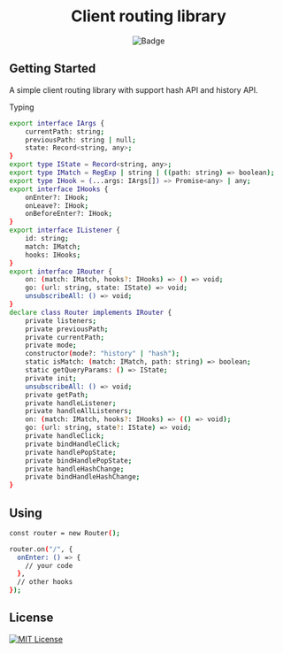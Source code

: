 <h1 align="center">Client routing library</h1>

<p align="center">
<img alt="Badge" src="https://github.com/dmitrygvl/client-routing-lib/actions/workflows/sanity-check.yml/badge.svg" />
</p>

## Getting Started

A simple client routing library with support hash API and history API.

Typing

```bash
export interface IArgs {
    currentPath: string;
    previousPath: string | null;
    state: Record<string, any>;
}
export type IState = Record<string, any>;
export type IMatch = RegExp | string | ((path: string) => boolean);
export type IHook = (...args: IArgs[]) => Promise<any> | any;
export interface IHooks {
    onEnter?: IHook;
    onLeave?: IHook;
    onBeforeEnter?: IHook;
}
export interface IListener {
    id: string;
    match: IMatch;
    hooks: IHooks;
}
export interface IRouter {
    on: (match: IMatch, hooks?: IHooks) => () => void;
    go: (url: string, state: IState) => void;
    unsubscribeAll: () => void;
}
declare class Router implements IRouter {
    private listeners;
    private previousPath;
    private currentPath;
    private mode;
    constructor(mode?: "history" | "hash");
    static isMatch: (match: IMatch, path: string) => boolean;
    static getQueryParams: () => IState;
    private init;
    unsubscribeAll: () => void;
    private getPath;
    private handleListener;
    private handleAllListeners;
    on: (match: IMatch, hooks?: IHooks) => (() => void);
    go: (url: string, state?: IState) => void;
    private handleClick;
    private bindHandleClick;
    private handlePopState;
    private bindHandlePopState;
    private handleHashChange;
    private bindHandleHashChange;
}
```

## Using

```bash
const router = new Router();

router.on("/", {
  onEnter: () => {
    // your code
  },
  // other hooks
});
```

## License <a name="license"></a>

[![MIT License][license-shield]][license-url]

[license-url]: https://github.com/othneildrew/Best-README-Template/blob/master/LICENSE.txt
[license-shield]: https://img.shields.io/github/license/othneildrew/Best-README-Template.svg?style=for-the-badge
